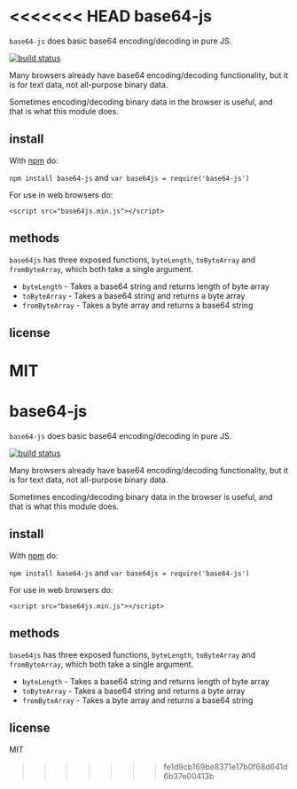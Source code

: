 <<<<<<< HEAD
base64-js
=========

`base64-js` does basic base64 encoding/decoding in pure JS.

[![build status](https://secure.travis-ci.org/beatgammit/base64-js.png)](http://travis-ci.org/beatgammit/base64-js)

Many browsers already have base64 encoding/decoding functionality, but it is for text data, not all-purpose binary data.

Sometimes encoding/decoding binary data in the browser is useful, and that is what this module does.

## install

With [npm](https://npmjs.org) do:

`npm install base64-js` and `var base64js = require('base64-js')`

For use in web browsers do:

`<script src="base64js.min.js"></script>`

## methods

`base64js` has three exposed functions, `byteLength`, `toByteArray` and `fromByteArray`, which both take a single argument.

* `byteLength` - Takes a base64 string and returns length of byte array
* `toByteArray` - Takes a base64 string and returns a byte array
* `fromByteArray` - Takes a byte array and returns a base64 string

## license

MIT
=======
base64-js
=========

`base64-js` does basic base64 encoding/decoding in pure JS.

[![build status](https://secure.travis-ci.org/beatgammit/base64-js.png)](http://travis-ci.org/beatgammit/base64-js)

Many browsers already have base64 encoding/decoding functionality, but it is for text data, not all-purpose binary data.

Sometimes encoding/decoding binary data in the browser is useful, and that is what this module does.

## install

With [npm](https://npmjs.org) do:

`npm install base64-js` and `var base64js = require('base64-js')`

For use in web browsers do:

`<script src="base64js.min.js"></script>`

## methods

`base64js` has three exposed functions, `byteLength`, `toByteArray` and `fromByteArray`, which both take a single argument.

* `byteLength` - Takes a base64 string and returns length of byte array
* `toByteArray` - Takes a base64 string and returns a byte array
* `fromByteArray` - Takes a byte array and returns a base64 string

## license

MIT
>>>>>>> fe1d9cb169be8371e17b0f68d641d6b37e00413b
